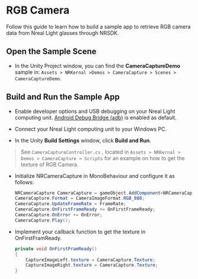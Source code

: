 # RGB Camera

Follow this guide to learn how to build a sample app to retrieve RGB camera data from Nreal Light glasses through NRSDK.

## Open the Sample Scene
* In the Unity Project window, you can find the **CameraCaptureDemo** sample in:
    `Assets > NRKernal >Demos > CameraCapture > Scenes > CameraCaptureDemo`.

## Build and Run the Sample App
* Enable developer options and USB debugging on your Nreal Light computing unit. [Android Debug Bridge (adb)](https://developer.android.com/studio/command-line/adb) is enabled as default. 

* Connect your Nreal Light computing unit to your Windows PC.

* In the Unity **Build Settings** window, click **Build and Run**.

> See `CameraCaptureController.cs` , located in `Assets > NRKernal > Demos > CameraCapture > Scripts` for an example on how to get the texture of RGB Camera. 

* Initialize NRCameraCapture in MonoBehaviour and configure it as follows:
    ~~~c#
    NRCameraCapture CameraCapture = gameObject.AddComponent<NRCameraCapture>();
    CameraCapture.Format = CameraImageFormat.RGB_888;
    CameraCapture.UpdateFrameRate = FrameRate;
    CameraCapture.OnFirstFrameReady += OnFirstFrameReady;
    CameraCapture.OnError += OnError;
    CameraCapture.Play();
    ~~~
* Implement your callback function to get the texture in OnFirstFramReady.
    ~~~c#
    private void OnFirstFramReady()
    {
        CaptureImageLeft.texture = CameraCapture.Texture;
        CaptureImageRight.texture = CameraCapture.Texture;
    }
    ~~~   
    
